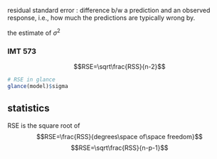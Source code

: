 residual standard error : difference b/w a prediction and an observed response, i.e., how much the predictions are typically wrong by.

the estimate of $\sigma^2$

### IMT 573
$$RSE=\sqrt\frac{RSS}{n-2}$$

```r
# RSE in glance
glance(model)$sigma
```

## statistics
RSE is the square root of $$RSE=\frac{RSS}{degrees\space of\space freedom}$$
$$RSE=\sqrt\frac{RSS}{n-p-1}$$
